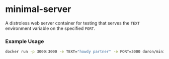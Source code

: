 # minimal-server

A distroless web server container for testing that serves the <code>TEXT</code> environment variable on the specified <code>PORT</code>.

### Example Usage

```bash
docker run -p 3000:3000 -e TEXT="howdy partner" -e PORT=3000 doron/minimal-server
